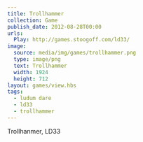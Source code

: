 ```yaml
---
title: Trollhammer
collection: Game
publish_date: 2012-08-28T00:00
urls:
  Play: http://games.stoogoff.com/ld33/
image:
  source: media/img/games/trollhammer.png
  type: image/png
  text: Trollhammer
  width: 1924
  height: 712
layout: games/view.hbs
tags:
  - ludum dare
  - ld33
  - trollhammer
---
```


Trollhanmer, LD33

